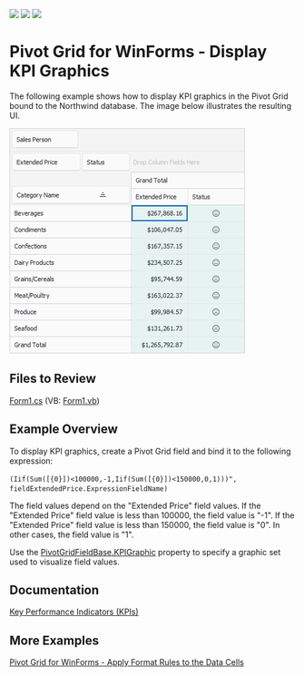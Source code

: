 <!-- default badges list -->
![](https://img.shields.io/endpoint?url=https://codecentral.devexpress.com/api/v1/VersionRange/128581888/22.1.5%2B)
[![](https://img.shields.io/badge/Open_in_DevExpress_Support_Center-FF7200?style=flat-square&logo=DevExpress&logoColor=white)](https://supportcenter.devexpress.com/ticket/details/T152365)
[![](https://img.shields.io/badge/📖_How_to_use_DevExpress_Examples-e9f6fc?style=flat-square)](https://docs.devexpress.com/GeneralInformation/403183)
<!-- default badges end -->

# Pivot Grid for WinForms - Display KPI Graphics 

The following example shows how to display KPI graphics in the Pivot Grid bound to the Northwind database. The image below illustrates the resulting UI.

![Pivot Grid](images/pivotgrid.png)

## Files to Review

[Form1.cs](./CS/WindowsFormsApp_RegularDataSourceKPI/Form1.cs) (VB: [Form1.vb](./VB/WindowsFormsApp_RegularDataSourceKPI/Form1.vb))

## Example Overview

To display KPI graphics, create a Pivot Grid field and bind it to the following expression:

`(Iif(Sum([{0}])<100000,-1,Iif(Sum([{0}])<150000,0,1)))", fieldExtendedPrice.ExpressionFieldName)`

The field values depend on the "Extended Price" field values. If the "Extended Price" field value is less than 100000, the field value is "-1". If the "Extended Price" field value is less than 150000, the field value is "0". In other cases, the field value is "1".

Use the [PivotGridFieldBase.KPIGraphic](https://docs.devexpress.com/CoreLibraries/DevExpress.XtraPivotGrid.PivotGridFieldBase.KPIGraphic) property to specify a graphic set used to visualize field values.

## Documentation

[Key Performance Indicators (KPIs)](https://docs.devexpress.com/WindowsForms/8390/controls-and-libraries/pivot-grid/data-analysis/key-performance-indicators-kpis)

## More Examples

[Pivot Grid for WinForms - Apply Format Rules to the Data Cells](https://github.com/DevExpress-Examples/winforms-pivot-grid-apply-format-rules-to-data-cells)


